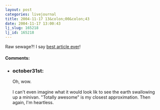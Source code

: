 ```yaml
---
layout: post
categories: livejournal
title: 2004-11-17 13&colon;00&colon;43
date: 2004-11-17 13:00:43
lj_slug: 165218
lj_id: 165218
---
```

Raw sewage?! I say [best article ever](http://slashdot.org/article.pl?sid=04/11/17/1747208&tid=95&tid=1)!


<div id="comments"><h4>Comments:</h4><div class="lj-comments"><ul>
<li><h3>october31st: </h3>
<a id="comment-288"></a>
<p>Oh, wow.<br>
<br>
I can't even imagine what it would look lik to see the earth swallowing up a minivan. "Totally awesome" is my closest approximation. Then again, I'm heartless.</p>
</li>
</ul></div></div>
